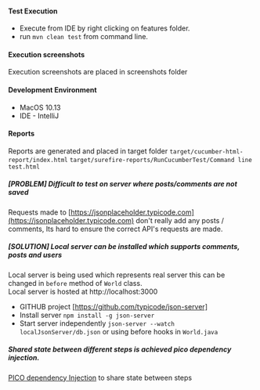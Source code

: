 #### Test Execution
* Execute from IDE by right clicking on features folder.
* run `mvn clean test` from command line.

#### Execution screenshots
Execution screenshots are placed in screenshots folder

#### Development Environment
* MacOS 10.13
* IDE - IntelliJ

#### Reports
Reports are generated and placed in target folder
`target/cucumber-html-report/index.html`
`target/surefire-reports/RunCucumberTest/Command line test.html`

##### [PROBLEM] Difficult to test on server where posts/comments are not saved
Requests made to [https://jsonplaceholder.typicode.com](https://jsonplaceholder.typicode.com) don't really add any posts / comments,
Its hard to ensure the correct API's requests are made.


##### [SOLUTION] Local server can be installed which supports comments, posts and users
Local server is being used which represents real server this can be changed in `before` method of `World` class.
</br> Local server is hosted at http://localhost:3000  
 * GITHUB project [https://github.com/typicode/json-server]
 * Install server `npm install -g json-server`</br>
 * Start server independently `json-server --watch localJsonServer/db.json` or using before hooks in `World.java`
 
##### Shared state between different steps is achieved pico dependency injection.
[PICO dependency Injection](http://www.thinkcode.se/blog/2017/04/01/sharing-state-between-steps-in-cucumberjvm-using-picocontainer) to share state between steps

